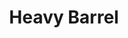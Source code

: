 ---
layout: video
series: Mike and Bootsy
episode: 27
title: Heavy Barrel
permalink: /mike-and-bootsy/episode-27
video_id: 9n9AMJDq-FA
release_date: 2016-07-13
platforms:
  - Nintendo Entertainment System
short_platforms:
  - NES
thumbnails:
games:
  - Heavy Barrel
current_description: |
  Mike and Bootsy play Heavy Barrel on NES! A really fun co-op game developed and published by Data East.
---